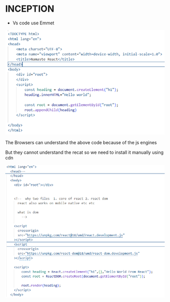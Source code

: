 # INCEPTION

- Vs code use Emmet

![alt text](./IMAGES/DOM.png)

The Browsers can understand the above code because of the js engines


But they cannot understand the  recat so we need to install it manually using cdn 

 ![alt text](./IMAGES/HelloWorld.png)


 <!-- 
        1. JAVASCRIPT
        2. REACT
        3. NODEJS 
        4. HTML & CSS
        5. BASIC PROJECTS
   -->


   